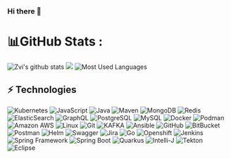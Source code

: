 ### Hi there 👋
# 📊GitHub Stats :
![Zvi's github stats](https://github-readme-stats.vercel.app/api?username=zvigrinberg&count_private=true&show_icons=true&theme=tokyonight)
![](https://github-readme-streak-stats.herokuapp.com/?user=zvigrinberg&theme=blue-green&hide_border=false)
![Most Used Languages](https://github-readme-stats.vercel.app/api/top-langs/?username=zvigrinberg&theme=blue-green&hide_border=false&include_all_commits=true&count_private=false&layout=compact)


## ⚡ Technologies

![Kubernetes](https://img.shields.io/badge/kubernetes-%23326ce5.svg?style=for-the-badge&logo=kubernetes&logoColor=white)
![JavaScript](https://img.shields.io/badge/-JavaScript-black?style=flat-square&logo=javascript)
![Java](https://img.shields.io/badge/-java-E34A86?style=flat-square&logo=java)
![Maven](https://img.shields.io/badge/-maven-green?style=for-the-badge&logo=apache)
![MongoDB](https://img.shields.io/badge/-MongoDB-black?style=flat-square&logo=mongodb)
![Redis](https://img.shields.io/badge/-Redis-black?style=flat-square&logo=Redis)
![ElasticSearch](https://img.shields.io/badge/-ElasticSearch-005571?style=flat-square&logo=elasticsearch)
![GraphQL](https://img.shields.io/badge/-GraphQL-E10098?style=flat-square&logo=graphql)
![PostgreSQL](https://img.shields.io/badge/-PostgreSQL-336791?style=flat-square&logo=postgresql)
![MySQL](https://img.shields.io/badge/-MySQL-black?style=flat-square&logo=mysql)
![Docker](https://img.shields.io/badge/-Docker-black?style=flat-square&logo=docker)
![Podman](https://img.shields.io/badge/-PODMAN-orange?style=for-the-badge&logo=podman)
![Amazon AWS](https://img.shields.io/badge/Amazon%20AWS-232F3E?style=flat-square&logo=amazon-aws)
![Linux](https://img.shields.io/badge/-linux-pink?style=for-the-badge&logo=linux&logoColor=blue)
![Git](https://img.shields.io/badge/-Git-black?style=flat-square&logo=git)
![KAFKA](https://img.shields.io/badge/-kafka-green?style=for-the-badge&logo=apache)
![Ansible](https://img.shields.io/badge/ansible-%231A1918.svg?style=for-the-badge&logo=ansible&logoColor=white)
![GitHub](https://img.shields.io/badge/-GitHub-181717?style=flat-square&logo=github)
![BitBucket](https://img.shields.io/badge/-BitBucket-darkblue?style=flat-square&logo=bitbucket)
![Postman](https://img.shields.io/badge/-Postman-blue?style=flat-square&logo=postman)
![Helm](https://img.shields.io/badge/-helm-orange?style=for-the-badge&logoColor=darkblue&logo=helm)
![Swagger](https://img.shields.io/badge/-Swagger-%23Clojure?style=for-the-badge&logo=swagger&logoColor=white)
![Jira](https://img.shields.io/badge/jira-%230A0FFF.svg?style=for-the-badge&logo=jira&logoColor=white)
![Go](https://img.shields.io/badge/go-%2300ADD8.svg?style=for-the-badge&logo=go&logoColor=white)
![Openshift](https://img.shields.io/badge/-Openshift-white?style=for-the-badge&logoColor=darkred&logo=redhat)
![Jenkins](https://img.shields.io/badge/-Jenkins-gold?style=for-the-badge&logo=jenkins)
![Spring Framework](https://img.shields.io/badge/-Spring%20Framework-white?style=for-the-badge&logo=spring)
![Spring Boot](https://img.shields.io/badge/-Spring%20Boot-white?style=for-the-badge&logo=springboot)
![Quarkus](https://img.shields.io/badge/-Quarkus-lightyellow?style=for-the-badge&logo=quarkus)
![Intelli-J](https://img.shields.io/badge/-IntelliJ-blue?style=flat-square&logo=jetbrains)
![Tekton](https://img.shields.io/badge/-Tekton-lightblue?style=flat-square&logo=tekton)
![Eclipse](https://img.shields.io/badge/-eclipse-lightblue?style=for-the-badge&logo=eclipse)





<!--
**zvigrinberg/zvigrinberg** is a ✨ _special_ ✨ repository because its `README.md` (this file) appears on your GitHub profile.


Here are some ideas to get you started:

- 🔭 I’m currently working on ...
- 🌱 I’m currently learning ...
- 👯 I’m looking to collaborate on ...
- 🤔 I’m looking for help with ...
- 💬 Ask me about ...
- 📫 How to reach me: ...
- 😄 Pronouns: ...
- ⚡ Fun fact: ...
-->

